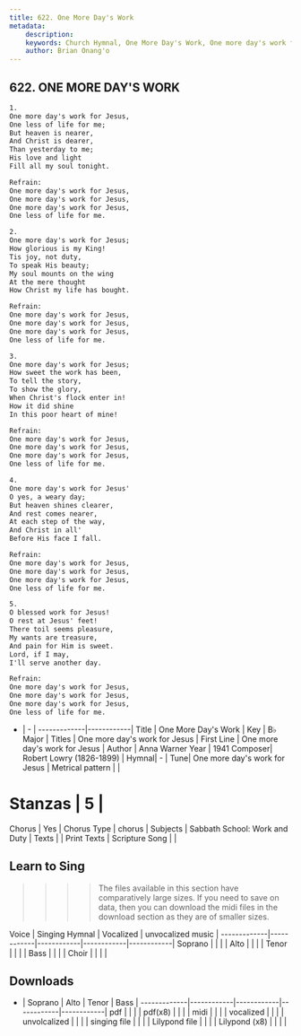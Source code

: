 ```yaml
---
title: 622. One More Day's Work
metadata:
    description: 
    keywords: Church Hymnal, One More Day's Work, One more day's work for Jesus, One more day's work for Jesus
    author: Brian Onang'o
---
```



## 622. ONE MORE DAY'S WORK

```txt
1.
One more day's work for Jesus, 
One less of life for me; 
But heaven is nearer, 
And Christ is dearer, 
Than yesterday to me; 
His love and light 
Fill all my soul tonight. 

Refrain:
One more day's work for Jesus, 
One more day's work for Jesus, 
One more day's work for Jesus, 
One less of life for me. 

2.
One more day's work for Jesus; 
How glorious is my King! 
Tis joy, not duty, 
To speak His beauty; 
My soul mounts on the wing 
At the mere thought 
How Christ my life has bought. 

Refrain:
One more day's work for Jesus, 
One more day's work for Jesus, 
One more day's work for Jesus, 
One less of life for me. 

3.
One more day's work for Jesus; 
How sweet the work has been, 
To tell the story, 
To show the glory, 
When Christ's flock enter in! 
How it did shine 
In this poor heart of mine! 

Refrain:
One more day's work for Jesus, 
One more day's work for Jesus, 
One more day's work for Jesus, 
One less of life for me. 

4.
One more day's work for Jesus' 
O yes, a weary day; 
But heaven shines clearer, 
And rest comes nearer, 
At each step of the way, 
And Christ in all' 
Before His face I fall. 

Refrain:
One more day's work for Jesus, 
One more day's work for Jesus, 
One more day's work for Jesus, 
One less of life for me. 

5.
O blessed work for Jesus! 
O rest at Jesus' feet! 
There toil seems pleasure, 
My wants are treasure, 
And pain for Him is sweet. 
Lord, if I may, 
I'll serve another day.

Refrain:
One more day's work for Jesus, 
One more day's work for Jesus, 
One more day's work for Jesus, 
One less of life for me. 

```

- |   -  |
-------------|------------|
Title | One More Day's Work |
Key | B♭ Major |
Titles | One more day's work for Jesus |
First Line | One more day's work for Jesus |
Author | Anna Warner
Year | 1941
Composer| Robert Lowry (1826-1899) |
Hymnal|  - |
Tune| One more day's work for Jesus |
Metrical pattern | |
# Stanzas | 5 |
Chorus | Yes |
Chorus Type | chorus |
Subjects | Sabbath School: Work and Duty |
Texts |  |
Print Texts | 
Scripture Song |  |
  
## Learn to Sing

>>>> The files available in this section have comparatively large sizes. If you need to save on data, then you can download the midi files in the download section as they are of smaller sizes.

Voice |  Singing Hymnal | Vocalized | unvocalized music |
-------------|------------|------------|------------|------------|
Soprano | | | |
Alto | | | |
Tenor | | | |
Bass | | | |
Choir | | | |

## Downloads

- |  Soprano | Alto | Tenor | Bass |
-------------|------------|------------|------------|------------|
pdf | | | |
pdf(x8) | | | |
midi | | | |
vocalized | | | |
unvolcalized | | | |
singing file | | | |
Lilypond file | | | |
Lilypond (x8) | | | |
  